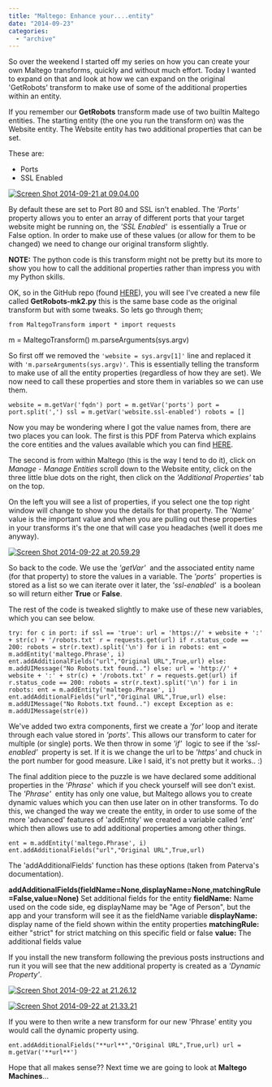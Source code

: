 ```yaml
---
title: "Maltego: Enhance your....entity"
date: "2014-09-23"
categories: 
  - "archive"
---
```


So over the weekend I started off my series on how you can create your own Maltego transforms, quickly and without much effort. Today I wanted to expand on that and look at how we can expand on the original 'GetRobots' transform to make use of some of the additional properties within an entity.

If you remember our **GetRobots** transform made use of two builtin Maltego entities. The starting entity (the one you run the transform on) was the Website entity. The Website entity has two additional properties that can be set.

These are:

- Ports
- SSL Enabled

[![Screen Shot 2014-09-21 at 09.04.00](http://theitgeekchronicles.files.wordpress.com/2014/09/screen-shot-2014-09-21-at-09-04-00.png?w=300)](http://theitgeekchronicles.files.wordpress.com/2014/09/screen-shot-2014-09-21-at-09-04-00.png)

By default these are set to Port 80 and SSL isn't enabled. The _'Ports'_ property allows you to enter an array of different ports that your target website might be running on, the _'SSL Enabled'_  is essentially a True or False option. In order to make use of these values (or allow for them to be changed) we need to change our original transform slightly.

**NOTE:** The python code is this transform might not be pretty but its more to show you how to call the additional properties rather than impress you with my Python skills.

OK, so in the GitHub repo (found [HERE](https://github.com/catalyst256/MyFirstTransform)), you will see I've created a new file called **GetRobots-mk2.py** this is the same base code as the original transform but with some tweaks. So lets go through them;

`from MaltegoTransform import * import requests`

m = MaltegoTransform() m.parseArguments(sys.argv)

So first off we removed the `'website = sys.argv[1]'` line and replaced it with `'m.parseArguments(sys.argv)'`. This is essentially telling the transform to make use of all the entity properties (regardless of how they are set). We now need to call these properties and store them in variables so we can use them.

`website = m.getVar('fqdn') port = m.getVar('ports') port = port.split(',') ssl = m.getVar('website.ssl-enabled') robots = []`

Now you may be wondering where I got the value names from, there are two places you can look. The first is this PDF from Paterva which explains the core entities and the values available which you can find [HERE](http://www.paterva.com/web6/documentation/TRX_documentation20130403.pdf).

The second is from within Maltego (this is the way I tend to do it), click on _Manage - Manage Entities_ scroll down to the Website entity, click on the three little blue dots on the right, then click on the _'Additional Properties'_ tab on the top.

On the left you will see a list of properties, if you select one the top right window will change to show you the details for that property. The _'Name'_  value is the important value and when you are pulling out these properties in your transforms it's the one that will case you headaches (well it does me anyway).

[![Screen Shot 2014-09-22 at 20.59.29](http://theitgeekchronicles.files.wordpress.com/2014/09/screen-shot-2014-09-22-at-20-59-29.png?w=300)](https://theitgeekchronicles.files.wordpress.com/2014/09/screen-shot-2014-09-22-at-20-59-29.png)

So back to the code. We use the _'getVar'_  and the associated entity name (for that property) to store the values in a variable. The _'ports'_  properties is stored as a list so we can iterate over it later, the _'ssl-enabled'_  is a boolean so will return either **True** or **False**.

The rest of the code is tweaked slightly to make use of these new variables, which you can see below.

`try: for c in port: if ssl == 'true': url = 'https://' + website + ':' + str(c) + '/robots.txt' r = requests.get(url) if r.status_code == 200: robots = str(r.text).split('\n') for i in robots: ent = m.addEntity('maltego.Phrase', i) ent.addAdditionalFields("url","Original URL",True,url) else: m.addUIMessage("No Robots.txt found..") else: url = 'http://' + website + ':' + str(c) + '/robots.txt' r = requests.get(url) if r.status_code == 200: robots = str(r.text).split('\n') for i in robots: ent = m.addEntity('maltego.Phrase', i) ent.addAdditionalFields("url","Original URL",True,url) else: m.addUIMessage("No Robots.txt found..") except Exception as e: m.addUIMessage(str(e))`

We've added two extra components, first we create a _'for'_ loop and iterate through each value stored in _'ports'_. This allows our transform to cater for multiple (or single) ports. We then throw in some _'if'_  logic to see if the _'ssl-enabled'_  property is set. If it is we change the url to be _'https'_ and chuck in the port number for good measure. Like I said, it's not pretty but it works.. :)

The final addition piece to the puzzle is we have declared some additional properties in the _'Phrase'_  which if you check yourself will see don't exist. The _'Phrase'_  entity has only one value, but Maltego allows you to create dynamic values which you can then use later on in other transforms. To do this, we changed the way we create the entity, in order to use some of the more 'advanced' features of 'addEntity' we created a variable called _'ent'_  which then allows use to add additional properties among other things.

`ent = m.addEntity('maltego.Phrase', i) ent.addAdditionalFields("url","Original URL",True,url)`

The 'addAdditionalFields' function has these options (taken from Paterva's documentation).

**addAdditionalFields(fieldName=None,displayName=None,matchingRule=False,value=None)** Set additional fields for the entity **fieldName:** Name used on the code side, eg displayName may be "Age of Person", but the app and your transform will see it as the fieldName variable **displayName:** display name of the field shown within the entity properties **matchingRule:** either "strict" for strict matching on this specific field or false **value:** The additional fields value

If you install the new transform following the previous posts instructions and run it you will see that the new additional property is created as a _'Dynamic Property'_.

[![Screen Shot 2014-09-22 at 21.26.12](http://theitgeekchronicles.files.wordpress.com/2014/09/screen-shot-2014-09-22-at-21-26-12.png?w=300)](https://theitgeekchronicles.files.wordpress.com/2014/09/screen-shot-2014-09-22-at-21-26-12.png)

[![Screen Shot 2014-09-22 at 21.33.21](http://theitgeekchronicles.files.wordpress.com/2014/09/screen-shot-2014-09-22-at-21-33-21.png?w=300)](https://theitgeekchronicles.files.wordpress.com/2014/09/screen-shot-2014-09-22-at-21-33-21.png)

If you were to then write a new transform for our new 'Phrase' entity you would call the dynamic property using.

`ent.addAdditionalFields("**url**","Original URL",True,url) url = m.getVar('**url**')`

Hope that all makes sense?? Next time we are going to look at **Maltego Machines**...

